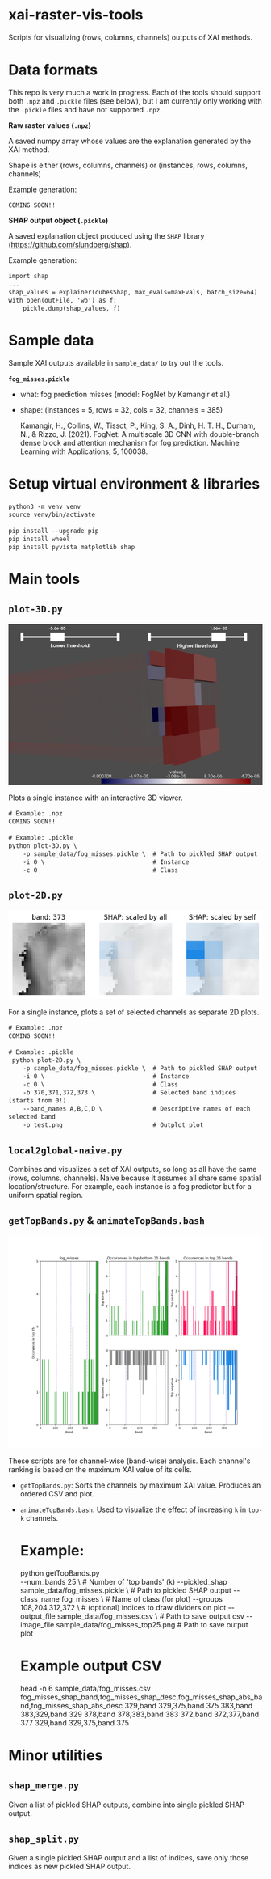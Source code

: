 # xai-raster-vis-tools

Scripts for visualizing (rows, columns, channels) outputs of XAI methods.

# Data formats

This repo is very much a work in progress.
Each of the tools should support both `.npz` and `.pickle` files (see below), 
but I am currently only working with the `.pickle` files and have not supported `.npz`. 

**Raw raster values (`.npz`)**

A saved numpy array whose values are the explanation generated by the XAI method.

Shape is either (rows, columns, channels) or (instances, rows, columns, channels)

Example generation:

    COMING SOON!!

**SHAP output object (`.pickle`)**

A saved explanation object produced using the `SHAP` library (https://github.com/slundberg/shap).

Example generation:

    import shap 
    ...
    shap_values = explainer(cubesShap, max_evals=maxEvals, batch_size=64)
    with open(outFile, 'wb') as f:
        pickle.dump(shap_values, f)

# Sample data

Sample XAI outputs available in `sample_data/` to try out the tools. 

**`fog_misses.pickle`**

- what: fog prediction misses (model: FogNet by Kamangir et al.)
- shape: (instances = 5, rows = 32, cols = 32, channels = 385)

    Kamangir, H., Collins, W., Tissot, P., King, S. A., Dinh, H. T. H., Durham, N., & Rizzo, J. (2021). 
    FogNet: A multiscale 3D CNN with double-branch dense block and attention mechanism for fog prediction. 
    Machine Learning with Applications, 5, 100038.

# Setup virtual environment & libraries

    python3 -m venv venv
    source venv/bin/activate

    pip install --upgrade pip
    pip install wheel
    pip install pyvista matplotlib shap


# Main tools

## `plot-3D.py`

![Example plot-3D.py plot](img/plot-3D.png)

Plots a single instance with an interactive 3D viewer. 

    # Example: .npz
    COMING SOON!!

    # Example: .pickle
    python plot-3D.py \
        -p sample_data/fog_misses.pickle \  # Path to pickled SHAP output
        -i 0 \                              # Instance
        -c 0                                # Class

## `plot-2D.py`

![Example plot-2D.py plot](img/plot-2D.png)

For a single instance, plots a set of selected channels as separate 2D plots. 

    # Example: .npz
    COMING SOON!!

    # Example: .pickle
     python plot-2D.py \
        -p sample_data/fog_misses.pickle \  # Path to pickled SHAP output
        -i 0 \                              # Instance
        -c 0 \                              # Class
        -b 370,371,372,373 \                # Selected band indices (starts from 0!)
        --band_names A,B,C,D \              # Descriptive names of each selected band
        -o test.png                         # Outplot plot

## `local2global-naive.py`

Combines and visualizes a set of XAI outputs, so long as all have the same (rows, columns, channels). 
Naive because it assumes all share same spatial location/structure. 
For example, each instance is a fog predictor but for a uniform spatial region.

## `getTopBands.py` & `animateTopBands.bash`

![Example getTopBands.py plot](sample_data/fog_misses_top25.png)

These scripts are for channel-wise (band-wise) analysis.
Each channel's ranking is based on the maximum XAI value of its cells. 

- `getTopBands.py`: Sorts the channels by maximum XAI value. Produces an ordered CSV and plot. 
- `animateTopBands.bash`: Used to visualize the effect of increasing `k` in `top-k` channels. 


    # Example: 
    python getTopBands.py \
        --num_bands 25 \                               # Number of 'top bands' (k)
        --pickled_shap sample_data/fog_misses.pickle \ # Path to pickled SHAP output
        --class_name fog_misses \                      # Name of class (for plot)
        --groups 108,204,312,372 \     # (optional) indices to draw dividers on plot
        --output_file sample_data/fog_misses.csv \     # Path to save output csv
        --image_file sample_data/fog_misses_top25.png  # Path to save output plot

    # Example output CSV
    head -n 6 sample_data/fog_misses.csv
    fog_misses_shap_band,fog_misses_shap_desc,fog_misses_shap_abs_band,fog_misses_shap_abs_desc
    329,band 329,375,band 375
    383,band 383,329,band 329
    378,band 378,383,band 383
    372,band 372,377,band 377
    329,band 329,375,band 375

# Minor utilities

## `shap_merge.py`

Given a list of pickled SHAP outputs, combine into single pickled SHAP output. 


## `shap_split.py`

Given a single pickled SHAP output and a list of indices, save only those indices as new pickled SHAP output.


